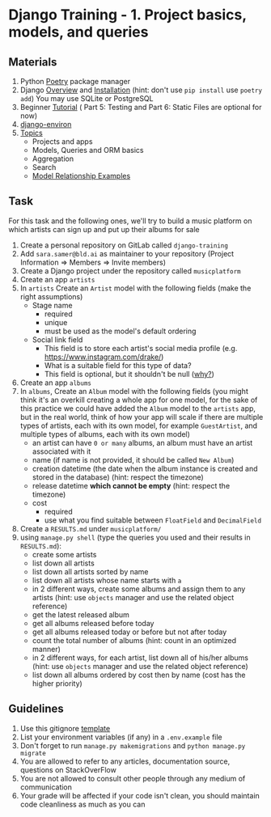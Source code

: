 # Django Training - 1. Project basics, models, and queries

## Materials
1. Python [Poetry](https://python-poetry.org/) package manager
2. Django [Overview](https://docs.djangoproject.com/en/4.0/intro/overview/) and [Installation](https://docs.djangoproject.com/en/4.0/intro/install/) (hint: don't use `pip install` use `poetry add`) You may use SQLite or PostgreSQL
3. Beginner [Tutorial](https://docs.djangoproject.com/en/4.0/intro/tutorial01/) ( Part 5: Testing and Part 6: Static Files are optional for now)
4. [django-environ](https://django-environ.readthedocs.io/en/latest/)
5. [Topics](https://docs.djangoproject.com/en/4.0/topics/)
	* Projects and apps
	* Models, Queries and ORM basics
	* Aggregation
	* Search
	* [Model Relationship Examples](https://docs.djangoproject.com/en/4.0/topics/db/examples/)

## Task

For this task and the following ones, we'll try to build a music platform on which artists can sign up
and put up their albums for sale

1. Create a personal repository on GitLab called `django-training`
2. Add `sara.samer@bld.ai` as maintainer to your repository (Project Information => Members => Invite members)
3. Create a Django project under the repository called `musicplatform`
4. Create an app `artists`
5. In `artists` Create an `Artist` model with the following fields (make the right assumptions)
	* Stage name 
		* required
		* unique
		* must be used as the model's default ordering
	* Social link field
		* This field is to store each artist's social media profile (e.g. https://www.instagram.com/drake/)
		* What is a suitable field for this type of data?
		* This field is optional, but it shouldn't be null ([why?](https://docs.djangoproject.com/en/4.0/ref/models/fields/#null))
6. Create an app `albums`
7. In `albums`, Create an `Album` model with the following fields (you might think it's an overkill creating a whole app for one model, for the sake of this practice we could have added the `Album` model to the `artists` app, but in the real world, think of how your app will scale if there are multiple types of artists, each with its own model, for example `GuestArtist`, and multiple types of albums, each with its own model)
	* an artist can have `0 or many` albums, an album must have an artist associated with it
	* name (if name is not provided, it should be called `New Album`)
	* creation datetime (the date when the album instance is created and stored in the database) (hint: respect the timezone)
	* release datetime **which cannot be empty** (hint: respect the timezone)
	* cost
		* required
		* use what you find suitable between `FloatField` and `DecimalField` 
8. Create a `RESULTS.md` under `musicplatform/` 
9. using `manage.py shell` (type the queries you used and their results in `RESULTS.md`):
	* create some artists
	* list down all artists
	* list down all artists sorted by name
	* list down all artists whose name starts with `a`
	* in 2 different ways, create some albums and assign them to any artists (hint: use `objects` manager and use the related object reference)
	* get the latest released album
	* get all albums released before today
	* get all albums released today or before but not after today
	* count the total number of albums (hint: count in an optimized manner)
	* in 2 different ways, for each artist, list down all of his/her albums (hint: use `objects` manager and use the related object reference)
	* list down all albums ordered by cost then by name (cost has the higher priority)

## Guidelines
1. Use this gitignore [template](https://raw.githubusercontent.com/github/gitignore/master/Python.gitignore)
2. List your environment variables (if any) in a `.env.example` file
3. Don't forget to run `manage.py makemigrations` and `python manage.py migrate`
4. You are allowed to refer to any articles, documentation source, questions on StackOverFlow
5. You are not allowed to consult other people through any medium of communication
6. Your grade will be affected if your code isn't clean, you should maintain code cleanliness as much as you can
